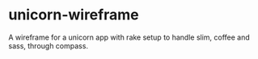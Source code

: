 unicorn-wireframe
=================

A wireframe for a unicorn app with rake setup to handle slim, coffee and sass, through compass.
